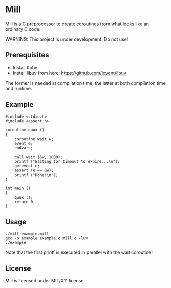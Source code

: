 Mill
====

Mill is a C preprocessor to create coroutines from what looks like an
ordinary C code.

WARNING: This project is under development. Do not use!

## Prerequisites

* Install Ruby
* Install libuv from here: https://github.com/joyent/libuv

The former is needed at compilation time, the latter at both compilation time
and runtime.

## Example

```
#include <stdio.h>
#include <assert.h>

coroutine quux ()
{
    coroutine wait w;
    event e;
    endvars;

    call wait (&w, 1000);
    printf ("Waiting for timeout to expire...\n");
    getevent e;
    assert (e == &w);
    printf ("Done!\n");
}

int main ()
{
    quux ();
    return 0;
}
```

## Usage

```
./mill example.mill
gcc -o example example.c mill.c -luv
./example
```

Note that the first printf is executed in parallel with the wait coroutine!

## License

Mill is licensed under MIT/X11 license.
